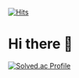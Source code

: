 [![Hits](https://hits.seeyoufarm.com/api/count/incr/badge.svg?url=https%3A%2F%2Fgithub.com%2Fmminy62%2Fhit-counter&count_bg=%235758E7&title_bg=%23B0A8A8&icon=&icon_color=%23FDFDFD&title=hits&edge_flat=false)](https://hits.seeyoufarm.com)
# Hi there 👏

[![Solved.ac Profile](http://mazassumnida.wtf/api/v2/generate_badge?boj=min3209258)](https://solved.ac/min3209258/)
